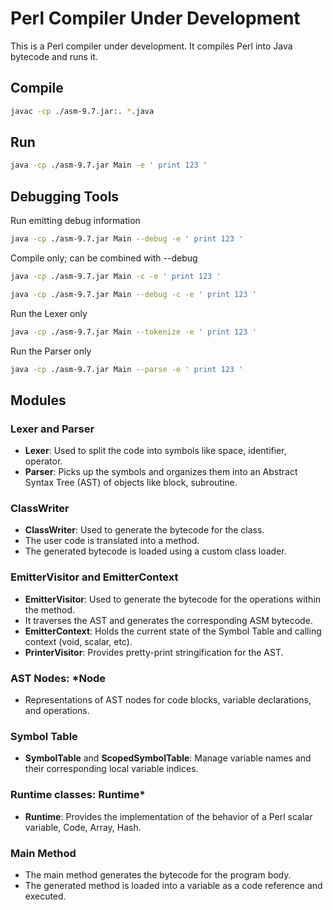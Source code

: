 # Perl Compiler Under Development

This is a Perl compiler under development. It compiles Perl into Java bytecode and runs it.

## Compile

```sh
javac -cp ./asm-9.7.jar:. *.java
```

## Run

```sh
java -cp ./asm-9.7.jar Main -e ' print 123 '
```

## Debugging Tools

Run emitting debug information

```sh
java -cp ./asm-9.7.jar Main --debug -e ' print 123 '
```

Compile only; can be combined with --debug

```sh
java -cp ./asm-9.7.jar Main -c -e ' print 123 '
```

```sh
java -cp ./asm-9.7.jar Main --debug -c -e ' print 123 '
```

Run the Lexer only

```sh
java -cp ./asm-9.7.jar Main --tokenize -e ' print 123 '
```

Run the Parser only

```sh
java -cp ./asm-9.7.jar Main --parse -e ' print 123 '
```

## Modules

### Lexer and Parser
- **Lexer**: Used to split the code into symbols like space, identifier, operator.
- **Parser**: Picks up the symbols and organizes them into an Abstract Syntax Tree (AST) of objects like block, subroutine.

### ClassWriter
- **ClassWriter**: Used to generate the bytecode for the class.
- The user code is translated into a method.
- The generated bytecode is loaded using a custom class loader.

### EmitterVisitor and EmitterContext
- **EmitterVisitor**: Used to generate the bytecode for the operations within the method.
- It traverses the AST and generates the corresponding ASM bytecode.
- **EmitterContext**: Holds the current state of the Symbol Table and calling context (void, scalar, etc).
- **PrinterVisitor**: Provides pretty-print stringification for the AST.

### AST Nodes: *Node
- Representations of AST nodes for code blocks, variable declarations, and operations.

### Symbol Table
- **SymbolTable** and **ScopedSymbolTable**: Manage variable names and their corresponding local variable indices.

### Runtime classes: Runtime*
- **Runtime**: Provides the implementation of the behavior of a Perl scalar variable, Code, Array, Hash.

### Main Method
- The main method generates the bytecode for the program body.
- The generated method is loaded into a variable as a code reference and executed.

